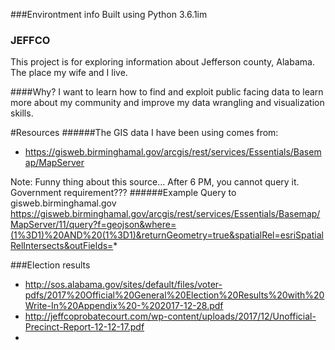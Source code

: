 ###Environtment info
Built using Python 3.6.1im

### JEFFCO
This project is for exploring information about Jefferson county, Alabama.  
The place my wife and I live.

####Why?
I want to learn how to find and exploit public facing data to learn more about 
my community and improve my data wrangling and visualization skills.

#Resources
######The GIS data I have been using comes from:
- https://gisweb.birminghamal.gov/arcgis/rest/services/Essentials/Basemap/MapServer

Note: Funny thing about this source... After 6 PM, you cannot query it.  
    Government requirement???
######Example Query to gisweb.birminghamal.gov  
    https://gisweb.birminghamal.gov/arcgis/rest/services/Essentials/Basemap/MapServer/11/query?f=geojson&where=(1%3D1)%20AND%20(1%3D1)&returnGeometry=true&spatialRel=esriSpatialRelIntersects&outFields=*


###Election results
- http://sos.alabama.gov/sites/default/files/voter-pdfs/2017%20Official%20General%20Election%20Results%20with%20Write-In%20Appendix%20-%202017-12-28.pdf
- http://jeffcoprobatecourt.com/wp-content/uploads/2017/12/Unofficial-Precinct-Report-12-12-17.pdf
- 